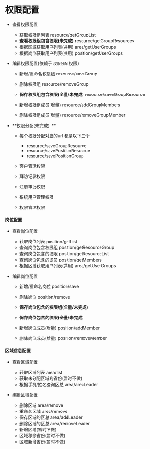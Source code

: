 # 权限配置

- 查看权限配置

  - 获取权限组列表  resource/getGroupList
  - **查看权限组包含权限(未完成)**  resource/getGroupResources
  - 根据区域获取用户列表(共用)  area/getUserGroups
  - 根据岗位获取用户列表(共用)  position/getUserGroups

- 编辑权限配置(依赖于 `权限分配` 权限)

  - 新增/重命名权限组  resource/saveGroup
  - 删除权限组  resource/removeGroup

  - **保存权限组包含权限(全量/未完成)**  resource/saveGroupResource

  - 新增权限组成员(增量)  resource/addGroupMembers
  - 删除权限组成员(增量)  resource/removeGroupMember

- **权限分配(未完成), **

  - 每个权限分配对应的url 都是以下三个
    - resource/saveGroupResource
    - resource/savePositionResource
    - resource/savePositionGroup

  - 客户管理权限		
  - 拜访记录权限
  - 注册审批权限
  - 系统用户管理权限
  - 权限管理权限

#### 岗位配置

- 查看岗位配置

  - 获取岗位列表  position/getList
  - 查询岗位包含权限组  position/getResourceGroup
  - 查询岗位包含的权限  position/getResourceList
  - 查询岗位包含的成员  position/getMembers
  - 根据区域获取用户列表(共用)  area/getUserGroups

- 编辑岗位配置

  - 新增/重命名岗位 position/save
  - 删除岗位 position/remove
  - **保存岗位包含的权限组(全量/未完成)**

  - **保存岗位包含的权限(全量/未完成)**

  - 新增岗位成员(增量)  position/addMember
  - 删除岗位成员(增量)  position/removeMember

#### 区域信息配置

- 查看区域配置

  - 获取区域列表  area/list
  - 获取未分配区域的省份(暂时不做)
  - 根据手机/姓名查询区总  area/areaLeader

- 编辑区域配置

  - 删除区域  area/remove
  - 重命名区域  area/remove
  - 保存区域的区总  area/addLeader
  - 删除区域的区总  area/removeLeader
  - 新增区域(暂时不做)
  - 区域移除省份(暂时不做)
  - 区域新增省份(暂时不做)
